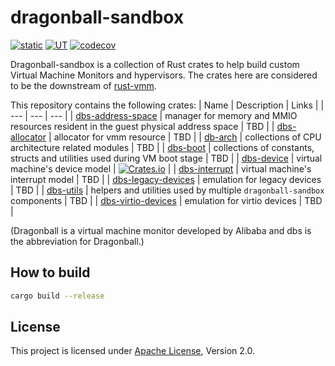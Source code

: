 # dragonball-sandbox

[![static](https://github.com/openanolis/dragonball-sandbox/actions/workflows/check.yaml/badge.svg)](https://github.com/openanolis/dragonball-sandbox/actions/workflows/check.yaml)
[![UT](https://github.com/openanolis/dragonball-sandbox/actions/workflows/test.yaml/badge.svg)](https://github.com/openanolis/dragonball-sandbox/actions/workflows/test.yaml)
[![codecov](https://codecov.io/gh/openanolis/dragonball-sandbox/branch/main/graph/badge.svg?token=UE8OKM3QP2)](https://codecov.io/gh/openanolis/dragonball-sandbox)

Dragonball-sandbox is a collection of Rust crates to help build custom Virtual Machine Monitors and hypervisors. The crates here are considered to be the downstream of [rust-vmm](https://github.com/rust-vmm).

This repository contains the following crates:
| Name | Description | Links |
| --- | --- | --- |
| [dbs-address-space](crates/dbs-address-space) | manager for memory and MMIO resources resident in the guest physical address space | TBD |
| [dbs-allocator](crates/dbs-allocator) | allocator for vmm resource | TBD |
| [db-arch](crates/db-arch) | collections of CPU architecture related modules | TBD |
| [dbs-boot](crates/dbs-boot) | collections of constants, structs and utilities used during VM boot stage | TBD |
| [dbs-device](crates/dbs-device) | virtual machine's device model | [![Crates.io](https://img.shields.io/crates/v/dbs-device)](https://crates.io/crates/dbs-device) |
| [dbs-interrupt](crates/dbs-interrupt) | virtual machine's interrupt model | TBD |
| [dbs-legacy-devices](crates/dbs-legacy-devices) | emulation for legacy devices | TBD |
| [dbs-utils](crates/dbs-utils) | helpers and utilities used by multiple `dragonball-sandbox` components | TBD |
| [dbs-virtio-devices](crates/dbs-virtio-devices) | emulation for virtio devices | TBD |

(Dragonball is a virtual machine monitor developed by Alibaba and dbs is the abbreviation for Dragonball.)

## How to build
```bash
cargo build --release
```

## License

This project is licensed under [Apache License](http://www.apache.org/licenses/LICENSE-2.0), Version 2.0.
